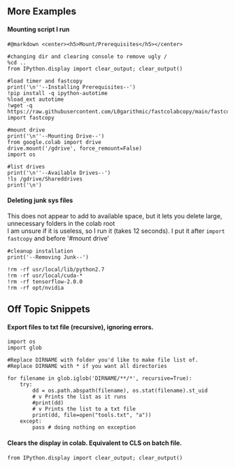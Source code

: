 ## More Examples
#### Mounting script I run
```
#@markdown <center><h5>Mount/Prerequisites</h5></center>

#changing dir and clearing console to remove ugly /
%cd ..
from IPython.display import clear_output; clear_output()

#load timer and fastcopy
print('\n''--Installing Prerequisites--')
!pip install -q ipython-autotime
%load_ext autotime
!wget -q https://raw.githubusercontent.com/L0garithmic/fastcolabcopy/main/fastcopy.py
import fastcopy

#mount drive
print('\n''--Mounting Drive--')
from google.colab import drive
drive.mount('/gdrive', force_remount=False)
import os

#list drives
print('\n''--Available Drives--')
!ls /gdrive/Shareddrives
print('\n')
```
#### Deleting junk sys files
This does not appear to add to available space, but it lets you delete large, unnecessary folders in the colab root   
I am unsure if it is useless, so I run it (takes 12 seconds). I put it after `import fastcopy` and before '#mount drive'
```
#cleanup installation
print('--Removing Junk--')

!rm -rf usr/local/lib/python2.7
!rm -rf usr/local/cuda-*
!rm -rf tensorflow-2.0.0
!rm -rf opt/nvidia
```

## Off Topic Snippets

#### Export files to txt file (recursive), ignoring errors.
```
import os
import glob

#Replace DIRNAME with folder you'd like to make file list of. 
#Replace DIRNAME with * if you want all directories

for filename in glob.iglob('DIRNAME/**/*', recursive=True):
    try:
        dd = os.path.abspath(filename), os.stat(filename).st_uid  
        # v Prints the list as it runs
        #print(dd)
        # v Prints the list to a txt file
        print(dd, file=open("tools.txt", "a"))
    except:
        pass # doing nothing on exception
```

#### Clears the display in colab. Equivalent to CLS on batch file.
`from IPython.display import clear_output; clear_output()`
